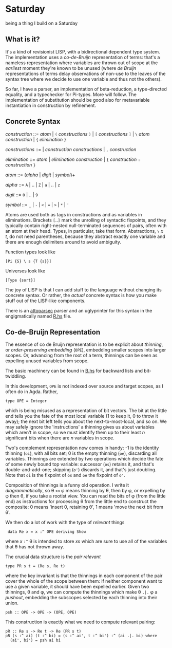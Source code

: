# Saturday
being a thing I build on a Saturday


## What is it?

It's a kind of revisionist LISP, with a bidirectional dependent type
system. The implementation uses a *co-de-Bruijn* representation of
terms: that's a nameless representation where variables are thrown out
of scope at the *earliest* moment they're known to be unused (where
*de Bruijn* representations of terms delay observations of non-use to
the leaves of the syntax tree where we decide to use one variable and
thus not the others).

So far, I have a parser, an implementation of beta-reduction, a
type-directed equality, and a typechecker for Pi-types. More will
follow. The implementation of substitution should be good also for
metavariable instantiation in construction by refinement.


## Concrete Syntax

*construction* ::= *atom* | `(` *constructions* `)` |
 `[` *constructions* `]` | `\` *atom* *construction* | `{` *elimination* `}`

*constructions* ::= | *construction* *constructions* | `,`
*construction*

*elimination* ::= *atom* | *elimination* *construction* | `{`
 *construction* `:` *construction* `}`

*atom* ::= (*alpha* | *digit* | *symbol*)+

*alpha* ::= `A` | .. | `Z` | `a` | .. | `z`

*digit* ::= `0` | .. | `9`

*symbol* ::= `_` | `-` | `<` | `=` | `>` | `*` | `'`

Atoms are used both as tags in constructions and as variables in
eliminations. Brackets `[`..`]` mark the unrolling of syntactic
fixpoints, and they typically contain right-nested null-terminated
sequences of pairs, often with an atom at their head. Types, in
particular, take that form. Abstractions, `\` *x* *t*, do not need
parentheses, because they abstract exactly one variable and there
are enough delimiters around to avoid ambiguity.

Function types look like

    [Pi {S} \ s {T {s}}]

Universes look like

    [Type {sort}]

The joy of LISP is that I can add stuff to the language without
changing its concrete syntax. Or rather, the *actual* concrete
syntax is how you make stuff out of the LISP-like components.

There is an
[attoparsec](https://hackage.haskell.org/package/attoparsec-0.13.2.2/docs/Data-Attoparsec-Text.html)
parser and an uglyprinter for this syntax in the engigmatically named [R.hs](src/R.hs)
file.


## Co-de-Bruijn Representation

The essence of co de Bruijn representation is to be explicit about
*thinning*, or *order-preserving embedding* (`OPE`), embedding smaller
scopes into larger scopes. Or, advancing from the root of a term,
thinnings can be seen as expelling unused variables from scope.

The basic machinery can be found in [B.hs](src/B.hs) for backward
lists and bit-twiddling.

In this development, `OPE` is not indexed over source and target
scopes, as I often do in Agda. Rather,

    type OPE = Integer

which is being misused as a representation of bit vectors. The bit at
the little end tells you the fate of the most local variable (1 to
keep it, 0 to throw it away); the next bit left tells you about the
next-to-most-local, and so on. We may safely ignore the 'instructions'
a thinning gives us about variables which aren't in scope, so we must
identify them up to their least *n* significant bits when there are
*n* variables in scope.

Two's complement representation now comes in handy: -1 is the identity
thinning (`oi`), with all bits set; 0 is the empty thinning (`oe`),
discarding all variables. Thinnings are extended by two operations
which decide the fate of some newly bound top variable: successor
(`os`) retains it, and that's double-and-add-one; skipping (`o'`)
discards it, and that's just doubling. Note that `oi` is the fixpoint
of `os` and `oe` the fixpoint of `o'`.

Composition of thinnings is a funny old operation. I write it
*diagrammatically*, so &theta; `<<` &phi; means thinning by
&theta;, then by &phi;, or expelling by &phi; then &theta;, if you
take a rootist view. You can read the bits of &phi; (from the little
end) as instructions for processing &theta; from the little end
to construct the composite: 0 means 'insert 0, retaining &theta;', 1
means 'move the next bit from &theta;'.

We then do a lot of work with the type of *relevant* things

     data Re x = x :^ OPE deriving Show

where *x* `:^` &theta; is intended to store *x*s which are sure to
use all of the variables that &theta; has not thrown away.

The crucial data structure is the *pair relevant*

    type PR s t = (Re s, Re t)

where the key invariant is that the thinnings in each component of the
pair cover the whole of the scope between them: if neither component
want to use a given variable, it should have been expelled earlier.
Given two thinnings, &theta; and &phi;, we can compute the thinnings which
make &theta; `.|.` &phi; a *pushout*, embedding the subscopes selected
by each thinning into their union.

    psh :: OPE -> OPE -> (OPE, OPE)

This construction is exactly what we need to compute relevant pairing:

    pR :: Re s -> Re t -> Re (PR s t)
    pR (s :^ ai) (t :^ bi) = (s :^ ai', t :^ bi') :^ (ai .|. bi) where
      (ai', bi') = psh ai bi

